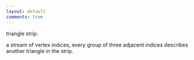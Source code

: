 ```yaml
---
layout: default
comments: true
---
```



triangle strip:

a stream of vertex indices, every group of three adjacent indices describes another triangle in the strip. 